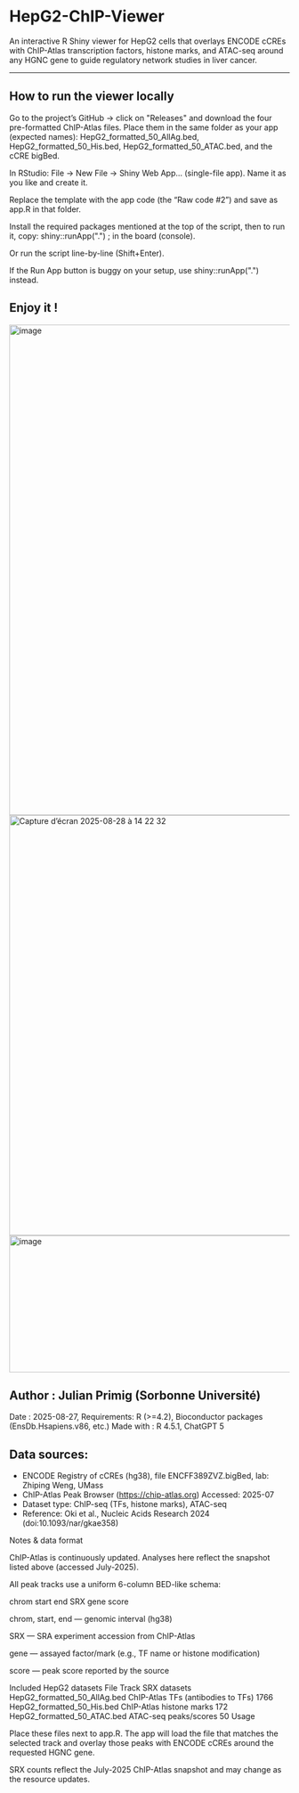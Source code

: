 
# HepG2-ChIP-Viewer
An interactive R Shiny viewer for HepG2 cells that overlays ENCODE cCREs with ChIP-Atlas transcription factors, histone marks, and ATAC-seq around any HGNC gene to guide regulatory network studies in liver cancer.


---------------------------------------------------------------------------------------
## How to run the viewer locally

Go to the project’s GitHub → click on "Releases" and download the four pre-formatted ChIP-Atlas files.
Place them in the same folder as your app (expected names):
HepG2_formatted_50_AllAg.bed, HepG2_formatted_50_His.bed, HepG2_formatted_50_ATAC.bed, and the cCRE bigBed.

In RStudio: File → New File → Shiny Web App… (single-file app).
Name it as you like and create it.

Replace the template with the app code (the “Raw code #2”) and save as app.R in that folder.

Install the required packages mentioned at the top of the script, then to run it, copy: shiny::runApp(".") ; in the board (console). 

Or run the script line-by-line (Shift+Enter).

If the Run App button is buggy on your setup, use shiny::runApp(".") instead.

Enjoy it !
---------------------------------------------------------------------------------------
<img width="1467" height="881" alt="image" src="https://github.com/user-attachments/assets/bacfd96a-7bb0-4546-a066-02da8c15d468" />
<img width="1421" height="755" alt="Capture d’écran 2025-08-28 à 14 22 32" src="https://github.com/user-attachments/assets/50c3f209-c69f-4919-8fce-5f9b0b4f252f" />
<img width="935" height="246" alt="image" src="https://github.com/user-attachments/assets/5d73ab66-cde9-4035-a090-8fe9a80cc092" />



## Author     : Julian Primig (Sorbonne Université)
Date        : 2025-08-27,
Requirements: R (>=4.2), Bioconductor packages (EnsDb.Hsapiens.v86, etc.)
Made with   : R 4.5.1, ChatGPT 5

## Data sources:
   - ENCODE Registry of cCREs (hg38), file ENCFF389ZVZ.bigBed, lab: Zhiping Weng, UMass
   - ChIP-Atlas Peak Browser (https://chip-atlas.org) Accessed: 2025-07
   -  Dataset type: ChIP-seq (TFs, histone marks), ATAC-seq
   - Reference: Oki et al., Nucleic Acids Research 2024 (doi:10.1093/nar/gkae358)

Notes & data format

ChIP-Atlas is continuously updated. Analyses here reflect the snapshot listed above (accessed July-2025).

All peak tracks use a uniform 6-column BED-like schema:

chrom  start  end  SRX  gene  score


chrom, start, end — genomic interval (hg38)

SRX — SRA experiment accession from ChIP-Atlas

gene — assayed factor/mark (e.g., TF name or histone modification)

score — peak score reported by the source

Included HepG2 datasets
File	Track	SRX datasets
HepG2_formatted_50_AllAg.bed	ChIP-Atlas TFs (antibodies to TFs)	1766
HepG2_formatted_50_His.bed	ChIP-Atlas histone marks	172
HepG2_formatted_50_ATAC.bed	ATAC-seq peaks/scores	50
Usage

Place these files next to app.R.
The app will load the file that matches the selected track and overlay those peaks with ENCODE cCREs around the requested HGNC gene.

SRX counts reflect the July-2025 ChIP-Atlas snapshot and may change as the resource updates.
